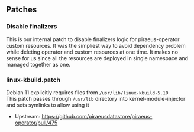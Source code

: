 ## Patches

### Disable finalizers

This is our internal patch to disable finalizers logic for piraeus-operator custom resources.
It was the simpliest way to avoid dependency problem while deleting operator and custom resources at one time.
It makes no sense for us since all the resources are deployed in single namespace and managed together as one.

### linux-kbuild.patch

Debian 11 explicitly requires files from `/usr/lib/linux-kbuild-5.10`  
This patch passes through `/usr/lib` directory into kernel-module-injector and sets symlinks to allow using it

- Upstream: https://github.com/piraeusdatastore/piraeus-operator/pull/475
